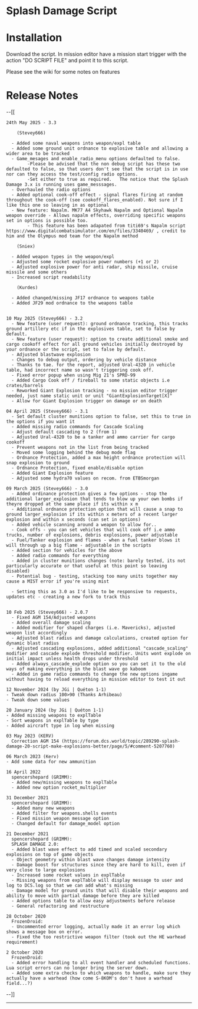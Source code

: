 # Splash Damage Script

# Installation
Download the script.
In mission editor have a mission start trigger with the action "DO SCRIPT FILE" and point it to this script.

Please see the wiki for some notes on features

# Release Notes

--[[

    24th May 2025 - 3.3

		(Stevey666) 
		
	  - Added some naval weapons into weapon/expl table
	  - Added some ground unit ordnance to explosive table and allowing a wider area to be tracked
	  - Game_mesages and enable_radio_menu options defaulted to false. 
			-Please be advised that the non debug script has these two defaulted to false, so that users don't see that the script is in use nor can they access the test/config radio options.  
			-Set either to true as required.   The notice that the Splash Damage 3.x is running uses game_messsages.
	  - Overhauled the radio options
	  - Added optional cook-off effect - signal flares firing at random throughout the cook-off (see cookoff_flares_enabled). Not sure if I like this one so leaving in as optional
	  - New feature: Napalm. MK77 A4 Skyhawk Napalm and Optional Napalm weapon override - Allows napalm effects, overriding specific weapons set in options is possible too.
	  		- This feature has been adapated from titi69's Napalm script https://www.digitalcombatsimulator.com/en/files/3340469/ , credit to him and the Olympus mod team for the Napalm method

	    (Sniex)
	    
	  - Added weapon types in the weapon/expl
	  - Adjusted some rocket explosive power numbers (+1 or 2)
	  - Adjusted explosive power for anti radar, ship missile, cruise missile and some others
	  - Increased script readability
	  
	    (Kurdes)
	    
	  - Added changed/missing JF17 ordnance to weapons table
	  - Added JF29 mod ordnance to the weapons table

   
    10 May 2025 (Stevey666) - 3.2
	  - New feature (user request): ground ordnance tracking, this tracks ground artillery etc if in the explosives table, set to false by default.
	  - New feature (user request): option to create additional smoke and cargo cookoff effect for all ground vehicles initially destroyed by your ordnance or the script, set to false by default.
	  - Adjusted blastwave explosion
	  - Changes to debug output, ordering by vehicle distance
	  - Thanks to tae. for the report, adjusted Ural-4320 in vehicle table, had incorrect name so wasn't triggering cook off.
	  - Fixed error popup when using Mig 21's SPRD-99
	  - Added Cargo Cook off / fireball to some static objects i.e crates/barrels
	  - Reworked Giant Explosion tracking - no mission editor trigger needed, just name static unit or unit "GiantExplosionTarget[X]"
	  - Allow for Giant Explosion trigger on damage or on death

    04 April 2025 (Stevey666) - 3.1
	  - Set default cluster munitions option to false, set this to true in the options if you want it
      - Added missing radio commands for Cascade Scaling
	  - Adjust default cascading to 2 (from 1)
	  - Adjusted Ural-4320 to be a tanker and ammo carrier for cargo cookoff
	  - Prevent weapons not in the list from being tracked
	  - Moved some logging behind the debug mode flag
	  - Ordnance Protection, added a max height ordnance protection will snap explosion to ground
	  - Ordnance Protection, fixed enable/disable option
	  - Added Giant Explosion feature
	  - Adjusted some hydra70 values on recom. from ETBSmorgan
   
    09 March 2025 (Stevey666) - 3.0
      - Added ordinance protection gives a few options - stop the additional larger_explosion that tends to blow up your own bombs if theyre dropped at the same place if its within x m
	  - Additional ordnance protection option that will cause a snap to ground larger_explosion if its within x meters of a recent larger explosion and within x seconds (can set in options)
      - Added vehicle scanning around a weapon to allow for..
	  - Cook offs - you can set vehicles that will cook off i.e ammo trucks, number of explosions, debris explosions, power adjustable
	  - Fuel/Tanker explosion and flames - when a fuel tanker blows it will through up a big flame - adjustable in the scripts
	  - Added section for vehicles for the above
	  - Added radio commands for everything
	  - Added in cluster munitions changes (note: barely tested, its not particularly accurate or that useful at this point so leaving disabled)
	  - Potential bug - testing, stacking too many units together may cause a MIST error if you're using mist
	  
	  - Setting this as 3.0 as I'd like to be responsive to requests, updates etc - creating a new fork to track this
	

    10 Feb 2025 (Stevey666) - 2.0.7
      - Fixed AGM 154/Adjusted weapons
      - Added overall damage scaling 
      - Added modifier for shaped charges (i.e. Mavericks), adjusted weapon list accordingly
      - Adjusted blast radius and damage calculations, created option for dynamic blast radius
      - Adjusted cascading explosions, added additional "cascade_scaling" modifier and cascade explode threshold modifier. Units wont explode on initial impact unless health drops under threshold
      - Added always_cascade_explode option so you can set it to the old ways of making everything in the blast wave go kaboom
      - Added in game radio commands to change the new options ingame without having to reload everything in mission editor to test it out

    12 November 2024 (by JGi | Quéton 1-1)
    - Tweak down radius 100>90 (Thanks Arhibeau)
    - Tweak down some values

    20 January 2024 (by JGi | Quéton 1-1)
    - Added missing weapons to explTable
    - Sort weapons in explTable by type
    - Added aircraft type in log when missing

    03 May 2023 (KERV)
      Correction AGM 154 (https://forum.dcs.world/topic/289290-splash-damage-20-script-make-explosions-better/page/5/#comment-5207760)
  
    06 March 2023 (Kerv)
    - Add some data for new ammunition

    16 April 2022
      spencershepard (GRIMM):
      - Added new/missing weapons to explTable
      - Added new option rocket_multiplier

    31 December 2021
      spencershepard (GRIMM):
      - Added many new weapons
      - Added filter for weapons.shells events
      - Fixed mission weapon message option
      - Changed default for damage_model option
  
    21 December 2021
      spencershepard (GRIMM):
      SPLASH DAMAGE 2.0:
      - Added blast wave effect to add timed and scaled secondary explosions on top of game objects
      - Object geometry within blast wave changes damage intensity
      - Damage boost for structures since they are hard to kill, even if very close to large explosions
      - Increased some rocket values in explTable
      - Missing weapons from explTable will display message to user and log to DCS.log so that we can add what's missing
      - Damage model for ground units that will disable their weapons and ability to move with partial damage before they are killed
      - Added options table to allow easy adjustments before release
      - General refactoring and restructure

    28 October 2020
      FrozenDroid: 
      - Uncommented error logging, actually made it an error log which shows a message box on error.
      - Fixed the too restrictive weapon filter (took out the HE warhead requirement)

    2 October 2020
      FrozenDroid:
      - Added error handling to all event handler and scheduled functions. Lua script errors can no longer bring the server down.
      - Added some extra checks to which weapons to handle, make sure they actually have a warhead (how come S-8KOM's don't have a warhead field...?)
--]]

----------------------------------------------------------------------------------------------------------------------------------------------------
